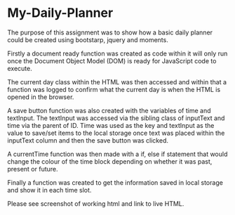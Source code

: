 # My-Daily-Planner

The purpose of this assignment was to show how a basic daily planner could be created using bootstarp, jquery and moments.

Firstly a document ready function was created as code within it will only run once the Document Object Model (DOM) is ready for JavaScript code to execute.

The current day class within the HTML was then accessed and within that a function was logged to confirm what the current day is when the HTML is opened in the browser.

A save button function was also created with the variables of time and textInput. The textInput was accessed via the sibling class of inputText and time via the parent of ID. Time was used as the key and textInput as the value to save/set items to the local storage once text was placed within the inputText column and then the save button was clicked.

A currentTime function was then made with a if, else if statement that would change the colour of the time block depending on whether it was past, present or future.

Finally a function was created to get the information saved in local storage and show it in each time slot.

Please see screenshot of working html and link to live HTML.

